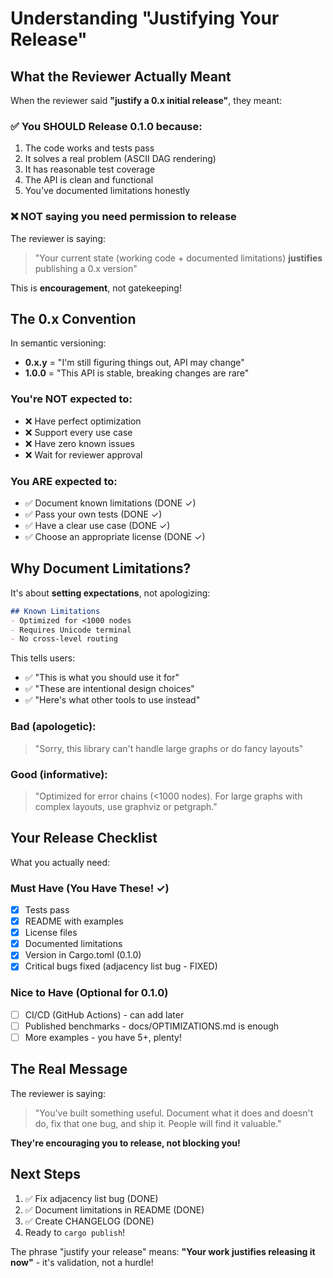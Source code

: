 # Understanding "Justifying Your Release"

## What the Reviewer Actually Meant

When the reviewer said **"justify a 0.x initial release"**, they meant:

### ✅ **You SHOULD Release 0.1.0** because:
1. The code works and tests pass
2. It solves a real problem (ASCII DAG rendering)
3. It has reasonable test coverage
4. The API is clean and functional
5. You've documented limitations honestly

### ❌ **NOT saying you need permission to release**

The reviewer is saying:
> "Your current state (working code + documented limitations) **justifies** publishing a 0.x version"

This is **encouragement**, not gatekeeping!

## The 0.x Convention

In semantic versioning:
- **0.x.y** = "I'm still figuring things out, API may change"
- **1.0.0** = "This API is stable, breaking changes are rare"

### You're NOT expected to:
- ❌ Have perfect optimization
- ❌ Support every use case
- ❌ Have zero known issues
- ❌ Wait for reviewer approval

### You ARE expected to:
- ✅ Document known limitations (DONE ✓)
- ✅ Pass your own tests (DONE ✓)
- ✅ Have a clear use case (DONE ✓)
- ✅ Choose an appropriate license (DONE ✓)

## Why Document Limitations?

It's about **setting expectations**, not apologizing:

```markdown
## Known Limitations
- Optimized for <1000 nodes
- Requires Unicode terminal
- No cross-level routing
```

This tells users:
- ✅ "This is what you should use it for"
- ✅ "These are intentional design choices"  
- ✅ "Here's what other tools to use instead"

### Bad (apologetic):
> "Sorry, this library can't handle large graphs or do fancy layouts"

### Good (informative):
> "Optimized for error chains (<1000 nodes). For large graphs with complex layouts, use graphviz or petgraph."

## Your Release Checklist

What you actually need:

### Must Have (You Have These! ✓)
- [x] Tests pass
- [x] README with examples
- [x] License files
- [x] Documented limitations
- [x] Version in Cargo.toml (0.1.0)
- [x] Critical bugs fixed (adjacency list bug - FIXED)

### Nice to Have (Optional for 0.1.0)
- [ ] CI/CD (GitHub Actions) - can add later
- [ ] Published benchmarks - docs/OPTIMIZATIONS.md is enough
- [ ] More examples - you have 5+, plenty!

## The Real Message

The reviewer is saying:
> "You've built something useful. Document what it does and doesn't do, fix that one bug, and ship it. People will find it valuable."

**They're encouraging you to release, not blocking you!**

## Next Steps

1. ✅ Fix adjacency list bug (DONE)
2. ✅ Document limitations in README (DONE)
3. ✅ Create CHANGELOG (DONE)
4. Ready to `cargo publish`!

The phrase "justify your release" means: **"Your work justifies releasing it now"** - it's validation, not a hurdle!
